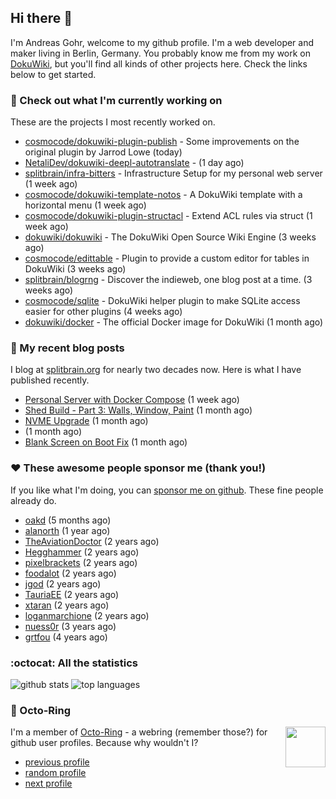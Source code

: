 ## Hi there :wave:

I'm Andreas Gohr, welcome to my github profile. I'm a web developer and maker living in Berlin, Germany. You probably know me from my work on [DokuWiki](https://github.com/dokuwiki/dokuwiki), but you'll find all kinds of other projects here. Check the links below to get started.

### :hammer: Check out what I'm currently working on

These are the projects I most recently worked on.


- [cosmocode/dokuwiki-plugin-publish](https://github.com/cosmocode/dokuwiki-plugin-publish) - Some improvements on the original plugin by Jarrod Lowe (today)
- [NetaliDev/dokuwiki-deepl-autotranslate](https://github.com/NetaliDev/dokuwiki-deepl-autotranslate) -  (1 day ago)
- [splitbrain/infra-bitters](https://github.com/splitbrain/infra-bitters) - Infrastructure Setup for my personal web server (1 week ago)
- [cosmocode/dokuwiki-template-notos](https://github.com/cosmocode/dokuwiki-template-notos) - A DokuWiki template with a horizontal menu (1 week ago)
- [cosmocode/dokuwiki-plugin-structacl](https://github.com/cosmocode/dokuwiki-plugin-structacl) - Extend ACL rules via struct (1 week ago)
- [dokuwiki/dokuwiki](https://github.com/dokuwiki/dokuwiki) - The DokuWiki Open Source Wiki Engine (3 weeks ago)
- [cosmocode/edittable](https://github.com/cosmocode/edittable) - Plugin to provide a custom editor for tables in DokuWiki (3 weeks ago)
- [splitbrain/blogrng](https://github.com/splitbrain/blogrng) - Discover the indieweb, one blog post at a time. (3 weeks ago)
- [cosmocode/sqlite](https://github.com/cosmocode/sqlite) - DokuWiki helper plugin to make SQLite access easier for other plugins (4 weeks ago)
- [dokuwiki/docker](https://github.com/dokuwiki/docker) - The official Docker image for DokuWiki (1 month ago)

### :scroll: My recent blog posts

I blog at [splitbrain.org](https://www.splitbrain.org) for nearly two decades now. Here is what I have published recently.


- [Personal Server with Docker Compose](https://www.splitbrain.org/blog/2024-09/23-personal_server_with_docker_compose) (1 week ago)
- [Shed Build - Part 3: Walls, Window, Paint](https://www.splitbrain.org/blog/2024-08/15-shed_build_part_3_walls_window_paint) (1 month ago)
- [NVME Upgrade](https://www.splitbrain.org/blog/2024-08/14-nvme_upgrade) (1 month ago)
- [](https://www.splitbrain.org/blog/2024-08/23-blank_screen_on_boot_fix) (1 month ago)
- [Blank Screen on Boot Fix](https://www.splitbrain.org/blog/2024-08/13-blank_screen_on_boot_fix) (1 month ago)

### :hearts:️ These awesome people sponsor me (thank you!)

If you like what I'm doing, you can [sponsor me on github](https://github.com/sponsors/splitbrain). These fine people already do.


- [oakd](https://github.com/oakd) (5 months ago)
- [alanorth](https://github.com/alanorth) (1 year ago)
- [TheAviationDoctor](https://github.com/TheAviationDoctor) (2 years ago)
- [Hegghammer](https://github.com/Hegghammer) (2 years ago)
- [pixelbrackets](https://github.com/pixelbrackets) (2 years ago)
- [foodalot](https://github.com/foodalot) (2 years ago)
- [jgod](https://github.com/jgod) (2 years ago)
- [TauriaEE](https://github.com/TauriaEE) (2 years ago)
- [xtaran](https://github.com/xtaran) (2 years ago)
- [loganmarchione](https://github.com/loganmarchione) (2 years ago)
- [nuess0r](https://github.com/nuess0r) (3 years ago)
- [grtfou](https://github.com/grtfou) (4 years ago)

### :octocat: All the statistics

 ![github stats](https://github-readme-stats.vercel.app/api?username=splitbrain&show_icons=true&hide_title=true)
![top languages](https://github-readme-stats.vercel.app/api/top-langs/?username=splitbrain&layout=compact)


### :octopus: Octo-Ring

<img width="64" height="65" src="https://octo-ring.com/static/img/octo.png" align="right" alt="">

I'm a member of [Octo-Ring](https://octo-ring.com/) - a webring (remember those?) for github user profiles. Because why wouldn't I? 

* [previous profile](https://octo-ring.com/p/splitbrain/prev)
* [random profile](https://octo-ring.com/p/splitbrain/random)
* [next profile](https://octo-ring.com/p/splitbrain/next)

